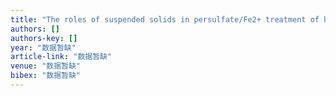 ```yaml
---
title: "The roles of suspended solids in persulfate/Fe2+ treatment of hydraulic fracturing wastewater: Synergistic interplay of inherent wastewater components"
authors: []
authors-key: []
year: "数据暂缺"
article-link: "数据暂缺"
venue: "数据暂缺"
bibex: "数据暂缺"
---
```

